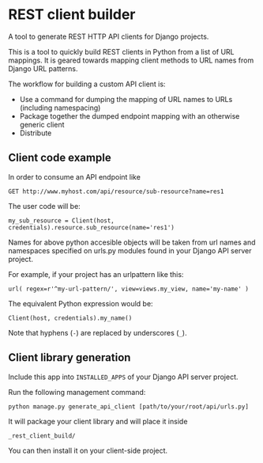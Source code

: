 REST client builder
===================

A tool to generate REST HTTP API clients for Django projects.

This is a tool to quickly build REST clients in Python from a list of URL mappings.
It is geared towards mapping client methods to URL names from Django URL patterns.


The workflow for building a custom API client is:

 * Use a command for dumping the mapping of URL names to URLs (including namespacing)
 * Package together the dumped endpoint mapping with an otherwise generic client
 * Distribute


Client code example
-------------------

In order to consume an API endpoint like

``GET http://www.myhost.com/api/resource/sub-resource?name=res1``

The user code will be:

``
my_sub_resource = Client(host, credentials).resource.sub_resource(name='res1')
``

Names for above python accesible objects will be taken from url names and
namespaces specified on urls.py modules found in your Django API server
project.

For example, if your project has an urlpattern like this:

``
url(
    regex=r'^my-url-pattern/',
    view=views.my_view,
    name='my-name'
)
``

The equivalent Python expression would be:

``
Client(host, credentials).my_name()
``

Note that hyphens (``-``) are replaced by underscores (``_``).

Client library generation
-------------------------

Include this app into ``INSTALLED_APPS`` of your Django API server project.

Run the following management command:

``python manage.py generate_api_client [path/to/your/root/api/urls.py]``

It will package your client library and will place it inside

``_rest_client_build/``

You can then install it on your client-side project.
